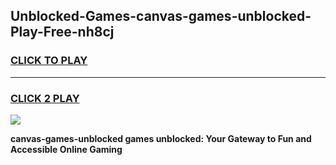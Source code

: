 
## Unblocked-Games-canvas-games-unblocked-Play-Free-nh8cj
<h3>
<a href="https://premium76.site?title=canvas-games-unblocked&ref=09A">CLICK TO PLAY</a></h3>
<hr>

<h3>
<a href="https://premium76.site?title=canvas-games-unblocked&ref=09A">CLICK 2 PLAY</a>
  
</h3>

<a href="https://premium76.site?title=canvas-games-unblocked&ref=09A"><img src="https://clearcache.store/games.png"></a>


**canvas-games-unblocked games unblocked: Your Gateway to Fun and Accessible Online Gaming**
